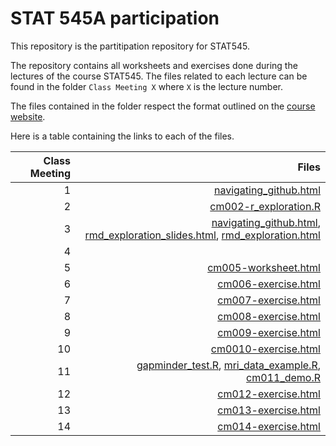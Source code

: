 # STAT 545A participation
This repository is the partitipation repository for STAT545. 

The repository contains all worksheets and exercises done during the lectures of the course STAT545. The files related to each lecture can be found in the folder `Class Meeting X` where `X` is the lecture number.

The files contained in the folder respect the format outlined on the [course website](https://stat545.stat.ubc.ca/evaluation/participation/).

Here is a table containing the links to each of the files.

| Class Meeting | Files |
| ---: | ---: |
| 1 |  [navigating_github.html](https://vittorioromaniello.github.io/STAT545-participation/Class%20Meeting%201/navigating_github.html)| 
| 2 |[cm002-r_exploration.R](https://vittorioromaniello.github.io/STAT545-participation/Class%20Meeting%202/cm002-r_exploration.R) |
| 3 | [navigating_github.html](https://vittorioromaniello.github.io/STAT545-participation/Class%20Meeting%203/navigating_github.html), [rmd_exploration_slides.html](https://vittorioromaniello.github.io/STAT545-participation/Class%20Meeting%203/rmd_exploration_slides.html), [rmd_exploration.html](https://vittorioromaniello.github.io/STAT545-participation/Class%20Meeting%203/rmd_exploration.html)|
| 4 | |
| 5 |[cm005-worksheet.html](https://vittorioromaniello.github.io/STAT545-participation/Class%20Meeting%205/cm005-worksheet.html)|
| 6 |[cm006-exercise.html](https://vittorioromaniello.github.io/STAT545-participation/Class%20Meeting%206/cm006-exercise.html)|
| 7 |[cm007-exercise.html](https://vittorioromaniello.github.io/STAT545-participation/Class%20Meeting%207/cm007-exercise.html)|
| 8 |[cm008-exercise.html](https://vittorioromaniello.github.io/STAT545-participation/Class%20Meeting%208/cm008-exercise.html)|
| 9 |[cm009-exercise.html](https://vittorioromaniello.github.io/STAT545-participation/Class%20Meeting%209/cm009-exercise.html)|
| 10|[cm0010-exercise.html](https://vittorioromaniello.github.io/STAT545-participation/Class%20Meeting%2010/cm010-exercise.html)|
| 11|[gapminder_test.R](https://vittorioromaniello.github.io/STAT545-participation/Class%20Meeting%2011/gapminder_test.R), [mri_data_example.R](https://vittorioromaniello.github.io/STAT545-participation/Class%20Meeting%2011/mri_data_example.R), [cm011_demo.R](https://vittorioromaniello.github.io/STAT545-participation/Class%20Meeting%2011/cm011_demo.R) |
| 12|[cm012-exercise.html](https://vittorioromaniello.github.io/STAT545-participation/Class%20Meeting%2012/cm012-exercise.html)|
| 13|[cm013-exercise.html](https://vittorioromaniello.github.io/STAT545-participation/Class%20Meeting%2013/cm013-exercise.html)|
| 14|[cm014-exercise.html](https://vittorioromaniello.github.io/STAT545-participation/Class%20Meeting%2014/cm014-exercise.html)|
